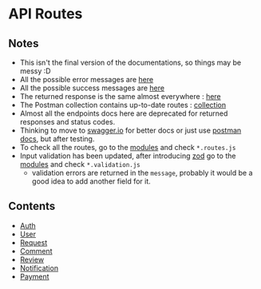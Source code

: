 # API Routes
## Notes
- This isn't the final version of the documentations, so things may be messy :D
- All the possible error messages are [here](../../src/helpers/error.js)
- All the possible success messages are [here](../../src/helpers/success.js)
- The returned response is the same almost everywhere : [here](../../src/helpers/responseTemplate.js)
- The Postman collection contains up-to-date routes : [collection](../postman/Gimme.postman_collection.json)
- Almost all the endpoints docs here are deprecated for returned responses and status codes.
- Thinking to move to [swagger.io](https://swagger.io/) for better docs or just use [postman docs](https://learning.postman.com/docs/publishing-your-api/documenting-your-api/), but after testing.
- To check all the routes, go to the [modules](../../src/modules/) and check ```*.routes.js```
- Input validation has been updated, after introducing [zod](https://github.com/colinhacks/zod) go to the [modules](../../src/modules/) and check ```*.validation.js```
    - validation errors are returned in the ```message```, probably it would be a good idea to add another field for it.

## Contents

- [Auth](./endpoints/auth.md)
- [User](./endpoints/user.md)
- [Request](./endpoints/request.md)
- [Comment](./endpoints/comment.md)
- [Review](./endpoints/review.md)
- [Notification](./endpoints/notification.md)
- [Payment](./endpoints//payment.md)

